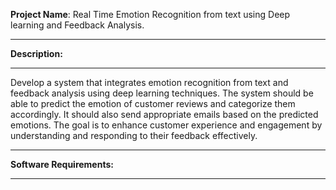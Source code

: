 **Project Name**: Real Time Emotion Recognition from text using Deep learning and Feedback Analysis.
________________________________________________________________________________________________________________________________________________________________________________________________________________
**Description:**
_________________________________________________________________________________________________________________________________________________________________________________________________________________
Develop a system that integrates emotion recognition from text and feedback analysis using deep learning techniques. The system should be able to predict the emotion of customer reviews and categorize them accordingly. It should also send appropriate emails based on the predicted emotions. The goal is to enhance customer experience and engagement by understanding and responding to their feedback effectively.
________________________________________________________________________________________________________________________________________________________________________________________________________________
**Software Requirements:**
_________________________________________________________________________________________________________________________________________________________________________________________________________________

